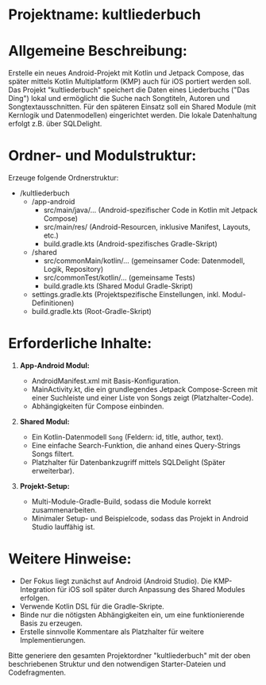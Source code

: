 # Projektname: kultliederbuch

# Allgemeine Beschreibung:
Erstelle ein neues Android-Projekt mit Kotlin und Jetpack Compose, das später mittels Kotlin Multiplatform (KMP) auch für iOS portiert werden soll. Das Projekt "kultliederbuch" speichert die Daten eines Liederbuchs ("Das Ding") lokal und ermöglicht die Suche nach Songtiteln, Autoren und Songtextausschnitten. Für den späteren Einsatz soll ein Shared Module (mit Kernlogik und Datenmodellen) eingerichtet werden. Die lokale Datenhaltung erfolgt z.B. über SQLDelight.

# Ordner- und Modulstruktur:
Erzeuge folgende Ordnerstruktur:
- /kultliederbuch  
  - /app-android  
    - src/main/java/... (Android-spezifischer Code in Kotlin mit Jetpack Compose)  
    - src/main/res/ (Android-Resourcen, inklusive Manifest, Layouts, etc.)  
    - build.gradle.kts (Android-spezifisches Gradle-Skript)  
  - /shared  
    - src/commonMain/kotlin/... (gemeinsamer Code: Datenmodell, Logik, Repository)  
    - src/commonTest/kotlin/... (gemeinsame Tests)  
    - build.gradle.kts (Shared Modul Gradle-Skript)  
  - settings.gradle.kts (Projektspezifische Einstellungen, inkl. Modul-Definitionen)
  - build.gradle.kts (Root-Gradle-Skript)

# Erforderliche Inhalte:
1. **App-Android Modul:**
   - AndroidManifest.xml mit Basis-Konfiguration.
   - MainActivity.kt, die ein grundlegendes Jetpack Compose-Screen mit einer Suchleiste und einer Liste von Songs zeigt (Platzhalter-Code).
   - Abhängigkeiten für Compose einbinden.

2. **Shared Modul:**
   - Ein Kotlin-Datenmodell `Song` (Feldern: id, title, author, text).
   - Eine einfache Search-Funktion, die anhand eines Query-Strings Songs filtert.
   - Platzhalter für Datenbankzugriff mittels SQLDelight (Später erweiterbar).

3. **Projekt-Setup:**
   - Multi-Module-Gradle-Build, sodass die Module korrekt zusammenarbeiten.
   - Minimaler Setup- und Beispielcode, sodass das Projekt in Android Studio lauffähig ist.

# Weitere Hinweise:
- Der Fokus liegt zunächst auf Android (Android Studio). Die KMP-Integration für iOS soll später durch Anpassung des Shared Modules erfolgen.
- Verwende Kotlin DSL für die Gradle-Skripte.
- Binde nur die nötigsten Abhängigkeiten ein, um eine funktionierende Basis zu erzeugen.
- Erstelle sinnvolle Kommentare als Platzhalter für weitere Implementierungen.

Bitte generiere den gesamten Projektordner "kultliederbuch" mit der oben beschriebenen Struktur und den notwendigen Starter-Dateien und Codefragmenten.
